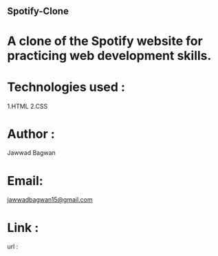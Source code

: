 ## Spotify-Clone
# A clone of the Spotify website for practicing web development skills.
# Technologies used :
  1.HTML
  2.CSS
# Author :
  Jawwad Bagwan
# Email: 
  jawwadbagwan15@gmail.com
# Link :
  url : 
